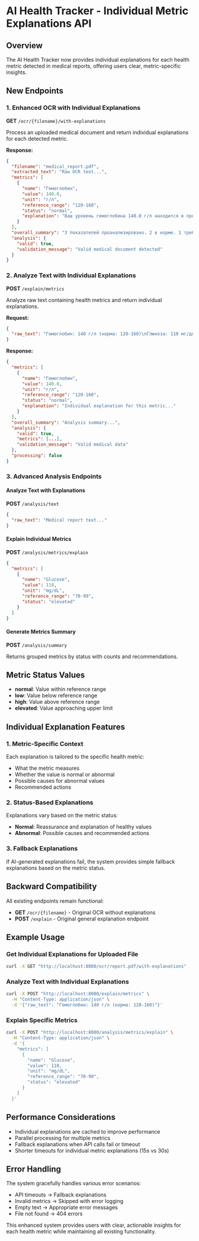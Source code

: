 # AI Health Tracker - Individual Metric Explanations API

## Overview
The AI Health Tracker now provides individual explanations for each health metric detected in medical reports, offering users clear, metric-specific insights.

## New Endpoints

### 1. Enhanced OCR with Individual Explanations
**GET** `/ocr/{filename}/with-explanations`

Process an uploaded medical document and return individual explanations for each detected metric.

**Response:**
```json
{
  "filename": "medical_report.pdf",
  "extracted_text": "Raw OCR text...",
  "metrics": [
    {
      "name": "Гемоглобин",
      "value": 140.0,
      "unit": "г/л",
      "reference_range": "120-160",
      "status": "normal",
      "explanation": "Ваш уровень гемоглобина 140.0 г/л находится в пределах нормы (120-160 г/л). Это указывает на здоровую способность крови переносить кислород."
    }
  ],
  "overall_summary": "3 показателей проанализировано. 2 в норме. 1 требуют внимания.",
  "analysis": {
    "valid": true,
    "validation_message": "Valid medical document detected"
  }
}
```

### 2. Analyze Text with Individual Explanations
**POST** `/explain/metrics`

Analyze raw text containing health metrics and return individual explanations.

**Request:**
```json
{
  "raw_text": "Гемоглобин: 140 г/л (норма: 120-160)\nГлюкоза: 110 мг/дл (норма: 70-99)"
}
```

**Response:**
```json
{
  "metrics": [
    {
      "name": "Гемоглобин", 
      "value": 140.0,
      "unit": "г/л",
      "reference_range": "120-160",
      "status": "normal",
      "explanation": "Individual explanation for this metric..."
    }
  ],
  "overall_summary": "Analysis summary...",
  "analysis": {
    "valid": true,
    "metrics": [...],
    "validation_message": "Valid medical data"
  },
  "processing": false
}
```

### 3. Advanced Analysis Endpoints

#### Analyze Text with Explanations
**POST** `/analysis/text`

```json
{
  "raw_text": "Medical report text..."
}
```

#### Explain Individual Metrics
**POST** `/analysis/metrics/explain`

```json
{
  "metrics": [
    {
      "name": "Glucose",
      "value": 110,
      "unit": "mg/dL",
      "reference_range": "70-99", 
      "status": "elevated"
    }
  ]
}
```

#### Generate Metrics Summary
**POST** `/analysis/summary`

Returns grouped metrics by status with counts and recommendations.

## Metric Status Values

- **normal**: Value within reference range
- **low**: Value below reference range  
- **high**: Value above reference range
- **elevated**: Value approaching upper limit

## Individual Explanation Features

### 1. Metric-Specific Context
Each explanation is tailored to the specific health metric:
- What the metric measures
- Whether the value is normal or abnormal
- Possible causes for abnormal values
- Recommended actions

### 2. Status-Based Explanations
Explanations vary based on the metric status:
- **Normal**: Reassurance and explanation of healthy values
- **Abnormal**: Possible causes and recommended actions

### 3. Fallback Explanations
If AI-generated explanations fail, the system provides simple fallback explanations based on the metric status.

## Backward Compatibility

All existing endpoints remain functional:
- **GET** `/ocr/{filename}` - Original OCR without explanations
- **POST** `/explain` - Original general explanation endpoint

## Example Usage

### Get Individual Explanations for Uploaded File
```bash
curl -X GET "http://localhost:8000/ocr/report.pdf/with-explanations"
```

### Analyze Text with Individual Explanations
```bash
curl -X POST "http://localhost:8000/explain/metrics" \
  -H "Content-Type: application/json" \
  -d '{"raw_text": "Гемоглобин: 140 г/л (норма: 120-160)"}'
```

### Explain Specific Metrics
```bash
curl -X POST "http://localhost:8000/analysis/metrics/explain" \
  -H "Content-Type: application/json" \
  -d '{
    "metrics": [
      {
        "name": "Glucose",
        "value": 110,
        "unit": "mg/dL",
        "reference_range": "70-99",
        "status": "elevated"
      }
    ]
  }'
```

## Performance Considerations

- Individual explanations are cached to improve performance
- Parallel processing for multiple metrics
- Fallback explanations when API calls fail or timeout
- Shorter timeouts for individual metric explanations (15s vs 30s)

## Error Handling

The system gracefully handles various error scenarios:
- API timeouts → Fallback explanations
- Invalid metrics → Skipped with error logging
- Empty text → Appropriate error messages
- File not found → 404 errors

This enhanced system provides users with clear, actionable insights for each health metric while maintaining all existing functionality. 
